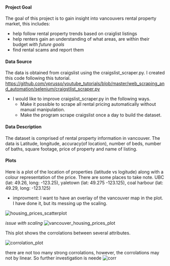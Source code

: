
#### Project Goal
The goal of this project is to gain insight into vancouvers rental property market, this includes:
* help follow rental property trends based on craiglist listings
* help renters gain an understanding of what areas, are within their budget
*with future goals*
* find rental scams and report them

#### Data Source
The data is obtained from craigslist using the craigslist_scraper.py. I created this code following this tutorial. https://github.com/vprusso/youtube_tutorials/blob/master/web_scraping_and_automation/selenium/craigstlist_scraper.py 
* I would like to improve craigslist_scraper.py in the following ways.
  * Make it possible to scrape all rental pricing automatically without manual manipulation.
  * Make the program scrape craigslist once a day to build the dataset.

#### Data Description
The dataset is comprised of rental property information in vancouver. The data is Latitude, longitude, accuracy(of location), number of beds, number of baths, square footage, price of property and name of listing. 

#### Plots

Here is a plot of the location of properties (latitude vs logitude) along with a colour representation of the price. There are some places to take note. UBC (lat: 49.26, long: -123.25), yaletown (lat: 49.275 -123.125), coal harbour (lat: 49.29, long: -123.125)
* improvment: I want to have an overlay of the vancouver map in the plot. I have done it, but its messing up the scaling. 

![housing_prices_scatterplot](https://user-images.githubusercontent.com/20325116/87889585-2eeaf580-c9e7-11ea-9ae2-f8350e439dd1.png)

*issue with scaling*
![vancouver_housing_prices_plot](https://user-images.githubusercontent.com/20325116/87895104-66fb3400-c9f9-11ea-8a0e-ef1cbad2cd5f.png)

This plot shows the corrolations between several attributes.

![corrolation_plot](https://user-images.githubusercontent.com/20325116/87895155-898d4d00-c9f9-11ea-918e-e5d82391304a.png)

there are not too many strong corrolations, however, the corrolations may not by linear. So further investigation is neede 
![corr](https://user-images.githubusercontent.com/20325116/87895552-9a8a8e00-c9fa-11ea-9a83-dfce40526118.png)

